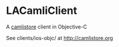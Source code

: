 LACamliClient
=============

A [camlistore](camlistore.org) client in Objective-C

See clients/ios-objc/ at http://camlistore.org